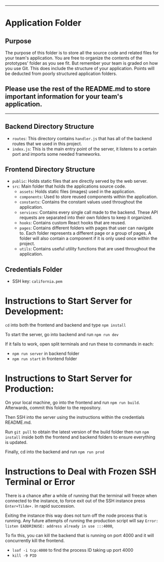 *********************************************************************************************************************************************
# Application Folder

## Purpose
The purpose of this folder is to store all the source code and related files for your team's application. You are free 
to organize the contents of the prototypes' folder as you see fit. But remember your team is graded on how you use Git. 
This does include the structure of your application. Points will be deducted from poorly structured application folders.

## Please use the rest of the README.md to store important information for your team's application. 
*********************************************************************************************************************************************

## Backend Directory Structure
- `routes`: This directory contains `handler.js` that has all of the backend routes that we used in this project.
- `index.js`: This is the main entry point of the server, it listens to a certain port and imports some needed frameworks.

## Frontend Directory Structure
- `public`: Holds static files that are directly served by the web server.
- `src`: Main folder that holds the applications source code.
    * `assets`: Holds static files (images) used in the application.
    * `components`: Used to store reused components within the application.
    * `constants`: Contains the constant values used throughout the application.
    * `services`: Contains every single call made to the backend. These API requests are separated into their own folders to 
    keep it organized.
    * `hooks`: Contains custom React hooks that are reused.
    * `pages`: Contains different folders with pages that user can navigate to. Each folder represents a different page or a group of pages. A folder will also contain a component if it is only used once within the project. 
    * `utils`: Contains useful utility functions that are used throughout the application.

## Credentials Folder
- SSH key: `california.pem`

# Instructions to Start Server for Development:

`cd` into both the frontend and backend and type `npm install`

To start the server, go into backend and run `npm run dev`

If it fails to work, open split terminals and run these to commands in each:
- `npm run server` in backend folder
- `npm run start` in frontend folder

# Instructions to Start Server for Production:

On your local machine, go into the frontend and run `npm run build`. Afterwards, commit this folder to the repository.

Then SSH into the server using the instructions within the credentials README.md.

Run `git pull` to obtain the latest version of the build folder then run `npm install` inside both the frontend and backend folders to ensure everything is updated.

Finally, cd into the backend and run `npm run prod` 

# Instructions to Deal with Frozen SSH Terminal or Error
There is a chance after a while of running that the terminal will freeze when connected to the instance, to force exit out of the SSH instance press `Enter+Tilde+.` in rapid succession.

Exiting the instance this way does not turn off the node process that is running. Any future attempts of running the production script will say `Error: listen EADDRINUSE: address already in use :::4000`, 

To fix this, you can kill the backend that is running on port 4000 and it will concurrently kill the frontend.
- `lsof -i tcp:4000` to find the process ID taking up port 4000
- `kill -9 PID`

